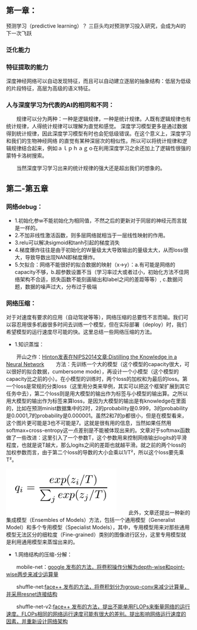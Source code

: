  ## 第一章：
 预测学习（predictive learning）？ 三巨头均对预测学习投入研究，会成为AI的下一次飞跃
### 泛化能力
### 特征提取的能力
深度神经网络可以自动发现特征，而且可以自动建立逐层的抽象结构：低层为低级的片段特征，高层为高级的语义特征。
### 人与深度学习为代表的AI的相同和不同：
　　规律可以分为两种：一种是逻辑规律，一种是统计规律。人既有逻辑规律也有统计规律，人得统计规律可以理解为直觉和感觉。
深度学习模型更多是通过数据得到统计规律，因此深度学习模型有时也会犯低级错误。在这个意义上，深度学习和我们的生物神经网络
的直觉有某种深层次的相似性。所以可以将统计规律和逻辑规律结合起来，例如ａｌｐｈａｇｏ在利用深度学习之余还加上了逻辑性很强的
蒙特卡洛树搜索。

　　当然深度学习学习出来的统计规律的强大还是超出我们的想象的。
## 第二-第五章
### 网络debug：
- 1.初始化参w不能初始化为相同值，不然之后的更新对于同层的神经元而言就是一样的。
- 2.不加非线性激活函数，则多层网络就相当于一层线性映射的作用。
- 3.relu可以解决sigmoid和tanh引起的梯度消失
- 4.梯度爆炸往往是由于初始化的W量级太大导致输出的量级太大，从而loss很大，导致导数出现NAN即梯度爆炸。
- 5.欠拟合：网络不能很好的拟合数据的映射（x->y）：a.有可能是网络的capacity不够，b.超参数设置不当（学习率过大或者过小，初始化方法不佳网络架构不合适，损失函数不能刻画输出和label之间的差距等等）, c.数据问题，数据的噪声过大，分布过于极端

### 网络压缩：
对于对速度有要求的应用（自动驾驶等等），网络压缩的总要性不言而喻。我们可以容忍用很多机器很多时间去训练一个模型，但在实际部署（deploy）时，我们希望模型的运行速度尽可能的快。这里总结一些网络压缩的方法。

- 1.知识蒸馏：

　　开山之作：[Hinton发表在NIPS2014文章:Distilling the Knowledge in a Neural Network](https://github.com/yujack333/study_things/blob/master/paper_and_note/1503.02Distilling%20the%20Knowledge%20in%20a%20Neural%20Network.pdf)
　　方法：先训练一个大的模型（这个模型的capacity很大，可以很好的拟合数据，cumbersome mode），再设计一个小模型（这个模型的capacity比之前的小）。在小模型的训练时，两个loss的加权和为最后的loss。第一个loss是常规的分类loss（这里用分类来举例，其实可以把这个框架扩展到其它任务中去），第二个loss则是用大模型的输出作为标签与小模型的输出算。之所以用大模型的输出作为标签来算loss，是因为大模型的输出是有knowledge在里面的，比如在预测minist数据集中的2时，2的probability是0.999，3的probability是0.0001,7的probability是0.000001。虽然2和7的p都很小，但是在模型看来，这个图片更可能是3也不可能是7。这就是很有用的信息，当然如果任然用softmax+cross-entropy这一点差别是不能被体现出来的。文章对于softmax函数做了一些改进：这里引入了一个参数T，这个参数用来控制网络输出logits的平滑程度，也就是说T越大，那么logits之间的差距也就越平滑。就之前的两个loss的加权参数而言，由于第二个loss的导数的大小会乘以1/T²，所以这个loss要先乘T²。
  
  ![](/pic/distilling_1.png)
　　此外，文章还提出一种新的集成模型（Ensembles of Models）方法，包括一个通用模型（Generalist Model）和多个专用模型（Specialist Models），其中，专用模型用来对那些通用模型无法区分的细粒度（Fine-grained）类别的图像进行区分，这里专用模型就是利用通用模型来蒸馏出来的。

- 1.网络结构的压缩-分解：

　　mobile-net：[google 发布的方法，将卷积操作分解为depth-wise和point-wise两步来减少运算量](https://github.com/yujack333/study_things/blob/master/paper_and_note/MobileNets_note.md)
  
　　shuffle-net:[face++ 发布的方法，将卷积划分为group-conv来减少计算量，并采用resnet连接结构](https://www.cnblogs.com/heguanyou/p/8087422.html)
  
　　shuffle-net-v2:[face++ 发布的方法，提出不能单用FLOPs来衡量网络的运行速度。FLOPs相同的网络运行速度可能有很大的差别。提出影响网络运行速度的因素，并重新设计网络架构](https://blog.csdn.net/u014380165/article/details/81322175)

   
